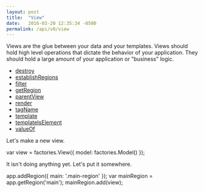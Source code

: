 ```yaml
---
layout: post
title:  "View"
date:   2016-03-20 12:35:34 -0500
permalink: /api/v0/view
---
```




<div class="row">
    <div class="col s12">
        <p>Views are the glue between your data and your templates. Views should hold high level operations that dictate the behavior of your application. They should hold a large amount of your application or "business" logic.</p>
        <ul class="list navigation-links">
            <li class="left clear-left"><a href="#destroy">destroy</a></li>
            <li class="left clear-left"><a href="#establishRegions">establishRegions</a></li>
            <li class="left clear-left"><a href="#filter">filter</a></li>
            <li class="left clear-left"><a href="#getRegion">getRegion</a></li>
            <li class="left clear-left"><a href="#parentView">parentView</a></li>
            <li class="left clear-left"><a href="#render">render</a></li>
            <li class="left clear-left"><a href="#tagName">tagName</a></li>
            <li class="left clear-left"><a href="#template">template</a></li>
            <li class="left clear-left"><a href="#templateIsElement">templateIsElement</a></li>
            <li class="left clear-left"><a href="#valueOf">valueOf</a></li>
        </ul>
    </div>
    <div class="col s12">
        <div class="card">
            <div class="card-content code-step">
                <p>Let's make a new view.</p>
                <div class="code code-section" data-custom="code-exec">var view = factories.View({
    model: factories.Model()
});</div>
            </div>
        </div>
    </div>
    <div class="col s12">
        <div class="card">
            <div class="card-content code-step">
                <p>It isn't doing anything yet. Let's put it somewhere.</p>
                <div class="code code-section" data-custom="code-exec">app.addRegion({
    main: '.main-region'
});
var mainRegion = app.getRegion('main');
mainRegion.add(view);
</div>
            </div>
        </div>
    </div>
    <div class="col s12"></div>
    <div class="col s12"></div>
    <div class="col s12"></div>
    <div class="col s12"></div>
    <div class="col s12"></div>
    <div class="col s12"></div>
    <div class="col s12"></div>
    <div class="col s12"></div>
    <div class="col s12"></div>
</div>